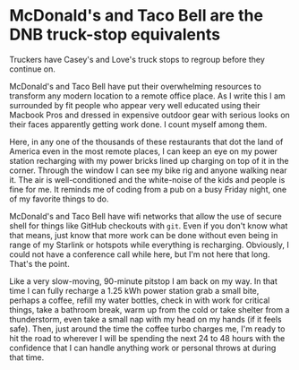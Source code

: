 # McDonald's and Taco Bell are the DNB truck-stop equivalents

Truckers have Casey's and Love's truck stops to regroup before they continue on.

McDonald's and Taco Bell have put their overwhelming resources to transform any modern location to a remote office place. As I write this I am surrounded by fit people who appear very well educated using their Macbook Pros and dressed in expensive outdoor gear with serious looks on their faces apparently getting work done. I count myself among them.

Here, in any one of the thousands of these restaurants that dot the land of America even in the most remote places, I can keep an eye on my power station recharging with my power bricks lined up charging on top of it in the corner. Through the window I can see my bike rig and anyone walking near it. The air is well-conditioned and the white-noise of the kids and people is fine for me. It reminds me of coding from a pub on a busy Friday night, one of my favorite things to do. 

McDonald's and Taco Bell have wifi networks that allow the use of secure shell for things like GitHub checkouts with `git`. Even if you don't know what that means, just know that more work can be done without even being in range of my Starlink or hotspots while everything is recharging. Obviously, I could not have a conference call while here, but I'm not here that long. That's the point. 

Like a very slow-moving, 90-minute pitstop I am back on my way. In that time I can fully recharge a 1.25 kWh power station grab a small bite, perhaps a coffee, refill my water bottles, check in with work for critical things, take a bathroom break, warm up from the cold or take shelter from a thunderstorm, even take a small nap with my head on my hands (if it feels safe). Then, just around the time the coffee turbo charges me, I'm ready to hit the road to wherever I will be spending the next 24 to 48 hours with the confidence that I can handle anything work or personal throws at during that time.
